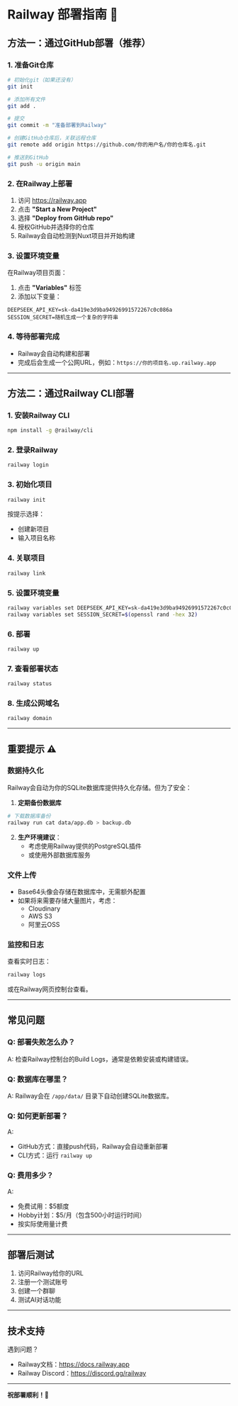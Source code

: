 # Railway 部署指南 🚂

## 方法一：通过GitHub部署（推荐）

### 1. 准备Git仓库

```bash
# 初始化git（如果还没有）
git init

# 添加所有文件
git add .

# 提交
git commit -m "准备部署到Railway"

# 创建GitHub仓库后，关联远程仓库
git remote add origin https://github.com/你的用户名/你的仓库名.git

# 推送到GitHub
git push -u origin main
```

### 2. 在Railway上部署

1. 访问 https://railway.app
2. 点击 **"Start a New Project"**
3. 选择 **"Deploy from GitHub repo"**
4. 授权GitHub并选择你的仓库
5. Railway会自动检测到Nuxt项目并开始构建

### 3. 设置环境变量

在Railway项目页面：
1. 点击 **"Variables"** 标签
2. 添加以下变量：

```
DEEPSEEK_API_KEY=sk-da419e3d9ba94926991572267c0c086a
SESSION_SECRET=随机生成一个复杂的字符串
```

### 4. 等待部署完成

- Railway会自动构建和部署
- 完成后会生成一个公网URL，例如：`https://你的项目名.up.railway.app`

---

## 方法二：通过Railway CLI部署

### 1. 安装Railway CLI

```bash
npm install -g @railway/cli
```

### 2. 登录Railway

```bash
railway login
```

### 3. 初始化项目

```bash
railway init
```

按提示选择：
- 创建新项目
- 输入项目名称

### 4. 关联项目

```bash
railway link
```

### 5. 设置环境变量

```bash
railway variables set DEEPSEEK_API_KEY=sk-da419e3d9ba94926991572267c0c086a
railway variables set SESSION_SECRET=$(openssl rand -hex 32)
```

### 6. 部署

```bash
railway up
```

### 7. 查看部署状态

```bash
railway status
```

### 8. 生成公网域名

```bash
railway domain
```

---

## 重要提示 ⚠️

### 数据持久化

Railway会自动为你的SQLite数据库提供持久化存储。但为了安全：

1. **定期备份数据库**
```bash
# 下载数据库备份
railway run cat data/app.db > backup.db
```

2. **生产环境建议**：
   - 考虑使用Railway提供的PostgreSQL插件
   - 或使用外部数据库服务

### 文件上传

- Base64头像会存储在数据库中，无需额外配置
- 如果将来需要存储大量图片，考虑：
  - Cloudinary
  - AWS S3
  - 阿里云OSS

### 监控和日志

查看实时日志：
```bash
railway logs
```

或在Railway网页控制台查看。

---

## 常见问题

### Q: 部署失败怎么办？
A: 检查Railway控制台的Build Logs，通常是依赖安装或构建错误。

### Q: 数据库在哪里？
A: Railway会在 `/app/data/` 目录下自动创建SQLite数据库。

### Q: 如何更新部署？
A: 
- GitHub方式：直接push代码，Railway会自动重新部署
- CLI方式：运行 `railway up`

### Q: 费用多少？
A: 
- 免费试用：$5额度
- Hobby计划：$5/月（包含500小时运行时间）
- 按实际使用量计费

---

## 部署后测试

1. 访问Railway给你的URL
2. 注册一个测试账号
3. 创建一个群聊
4. 测试AI对话功能

---

## 技术支持

遇到问题？
- Railway文档：https://docs.railway.app
- Railway Discord：https://discord.gg/railway

---

**祝部署顺利！🎉**

